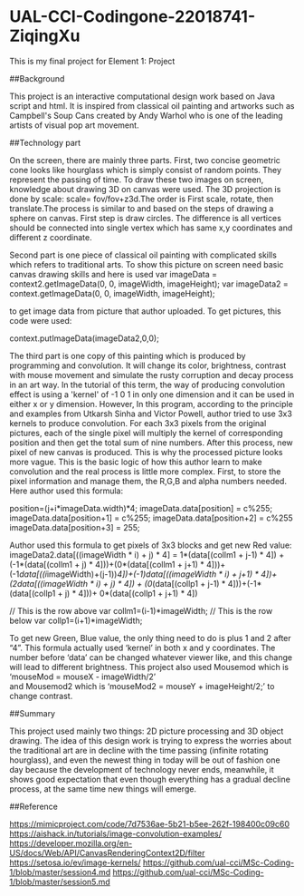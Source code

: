# UAL-CCI-Codingone-22018741-ZiqingXu
This is my final project for Element 1: Project

##Background 

This project is an interactive computational design work based on Java script and html. It is inspired from classical oil painting and artworks such as Campbell's Soup Cans created by Andy Warhol who is one of the leading artists of visual pop art movement. 

##Technology part

On the screen, there are mainly three parts. First, two concise geometric cone looks like hourglass which is simply consist of random points. They represent the passing of time. To draw these two images on screen, knowledge about drawing 3D on canvas were used. The 3D projection is done by scale: scale= fov/fov+z3d.The order is First scale, rotate, then translate.The process is similar to and based on the steps of drawing a sphere on canvas. First step is draw circles. The difference is all vertices should be connected into single vertex which has same x,y coordinates and different z coordinate.

Second part is one piece of classical oil painting with complicated skills which refers to traditional arts. To show this picture on screen need basic canvas drawing skills and here is used
var imageData = context2.getImageData(0, 0, imageWidth, imageHeight);
var imageData2 = context.getImageData(0, 0, imageWidth, imageHeight);

to get image data from picture that author uploaded.
To get pictures, this code were used:

context.putImageData(imageData2,0,0);

The third part is one copy of this painting which is produced by programming and convolution. It will change its color, brightness, contrast with mouse movement and simulate the rusty corruption and decay process in an art way. In the tutorial of this term, the way of producing convolution effect is using a 'kernel' of -1 0 1 in only one dimension and it can be used in either x or y dimension. However, In this program, according to the principle and examples from Utkarsh Sinha and Victor Powell, author tried to use 3x3 kernels to produce convolution. For each 3x3 pixels from the original pictures, each of the single pixel will multiply the kernel of corresponding position and then get the total sum of nine numbers. After this process, new pixel of new canvas is produced. This is why the processed picture looks more vague. This is the basic logic of how this author learn to make convolution and the real process is little more complex. First, to store the pixel information and manage them, the R,G,B and alpha numbers needed. Here author used this formula: 

position=(j+i*imageData.width)*4;
imageData.data[position] = c%255;
imageData.data[position+1] = c%255;
imageData.data[position+2] = c%255
imageData.data[position+3] = 255;

Author used this formula to get pixels of 3x3 blocks and get new Red value:
imageData2.data[((imageWidth * i) + j) * 4] = 
1*(data[(collm1 + j-1) * 4]) + (-1*(data[(collm1 + j) * 4]))+(0*(data[(collm1 + j+1) * 4]))+(-1*data[((i*imageWidth)+(j-1))*4])+(-1)*data[((imageWidth * i) + j+1) * 4])+(2*data[((imageWidth * i) + j) * 4]) + (0*(data[(collp1 + j-1) * 4]))+(-1*(data[(collp1 + j) * 4]))+ 0*(data[(collp1 + j+1) * 4])


// This is the row above
            var collm1=(i-1)*imageWidth;
// This is the row below
            var collp1=(i+1)*imageWidth;


To get new Green, Blue value, the only thing need to do is plus 1 and 2 after “4”. This formula actually used ‘kernel’ in both x and y coordinates.
The number before ‘data’ can be changed whatever viewer like, and this change will lead to different brightness.
This project also used Mousemod which is 
‘mouseMod = mouseX - imageWidth/2’  
and Mousemod2 which is
 ‘mouseMod2 = mouseY + imageHeight/2;’ 
to change contrast.

##Summary

This project used mainly two things: 2D picture processing and 3D object drawing. The idea of this design work is trying to express the worries about the traditional art are in decline with the time passing (infinite rotating hourglass), and even the newest thing in today will be out of fashion one day because the development of technology never ends, meanwhile, it shows good expectation that even though everything has a gradual decline process, at the same time new things will emerge. 

##Reference

https://mimicproject.com/code/7d7536ae-5b21-b5ee-262f-198400c09c60
https://aishack.in/tutorials/image-convolution-examples/ 
https://developer.mozilla.org/en-US/docs/Web/API/CanvasRenderingContext2D/filter
https://setosa.io/ev/image-kernels/ 
https://github.com/ual-cci/MSc-Coding-1/blob/master/session4.md 
https://github.com/ual-cci/MSc-Coding-1/blob/master/session5.md 

